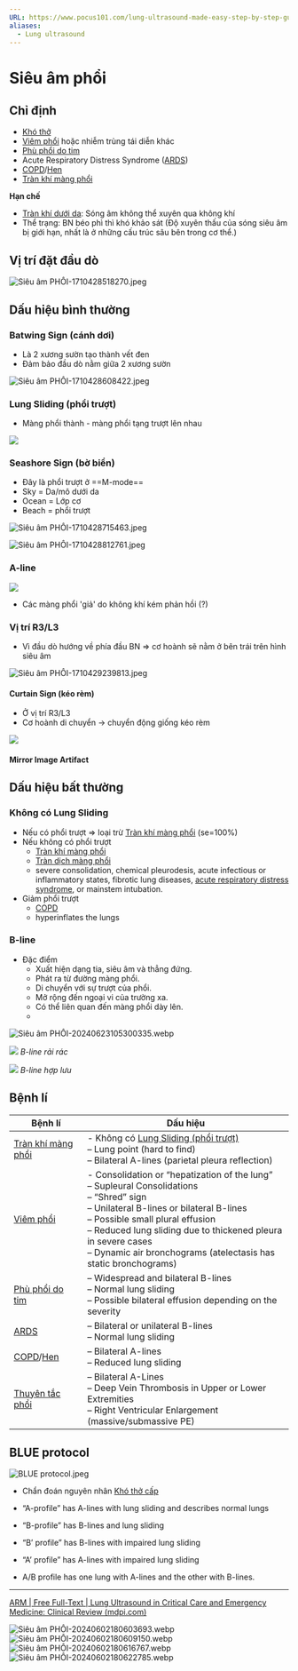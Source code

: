 ```yaml
---
URL: https://www.pocus101.com/lung-ultrasound-made-easy-step-by-step-guide/
aliases:
  - Lung ultrasound
---
```

# Siêu âm phổi
## Chỉ định
- [Khó thở](Kh%C3%B3%20th%E1%BB%9F.md)
- [Viêm phổi](../The%20TRIO/000%20Zettlekasten/UMP/BM%20NHI/BM%20NHI%20-%20Tot%20nghiep/HO%20HAP/VI%C3%8AM%20PH%E1%BB%94I.md) hoặc nhiễm trùng tái diễn khác
- [Phù phổi do tim](Ph%C3%B9%20ph%E1%BB%95i%20do%20tim.md)
- Acute Respiratory Distress Syndrome ([ARDS](ARDS.md))
- [COPD](../The%20TRIO/000%20Zettlekasten/UMP/BM%20N%E1%BB%98I/H%C3%94%20H%E1%BA%A4P/COPD.md)/[Hen](../The%20TRIO/000%20Zettlekasten/UMP/BM%20N%E1%BB%98I/H%C3%94%20H%E1%BA%A4P/HEN.md)
- [Tràn khí màng phổi](Tr%C3%A0n%20kh%C3%AD%20m%C3%A0ng%20ph%E1%BB%95i.md)

**Hạn chế**
- [Tràn khí dưới da](Tr%C3%A0n%20kh%C3%AD%20d%C6%B0%E1%BB%9Bi%20da.md): Sóng âm không thể xuyên qua không khí
- Thể trạng: BN béo phì thì khó khảo sát (Độ xuyên thấu của sóng siêu âm bị giới hạn, nhất là ở những cấu trúc sâu bên trong cơ thể.)

## Vị trí đặt đầu dò
![Siêu âm PHỔI-1710428518270.jpeg](../200%20FILES/201%20Image/image/Si%C3%AAu%20%C3%A2m%20PH%E1%BB%94I-1710428518270.jpeg)

## Dấu hiệu bình thường
### Batwing Sign (cánh dơi)
- Là 2 xương sườn tạo thành vết đen
- Đảm bảo đầu dò nằm giữa 2 xương sườn

![Siêu âm PHỔI-1710428608422.jpeg](../200%20FILES/201%20Image/image/Si%C3%AAu%20%C3%A2m%20PH%E1%BB%94I-1710428608422.jpeg)

### Lung Sliding (phổi trượt)
- Màng phổi thành - màng phổi tạng trượt lên nhau

![](https://pocus101.b-cdn.net/wp-content/uploads/2020/10/Ultrasound-Lung-Sliding-with-Linear-Probe.gif)

### Seashore Sign (bờ biển)
- Đây là phổi trượt ở ==M-mode==
- Sky = Da/mô dưới da
- Ocean = Lớp cơ
- Beach = phổi trượt

![Siêu âm PHỔI-1710428715463.jpeg](../200%20FILES/201%20Image/image/Si%C3%AAu%20%C3%A2m%20PH%E1%BB%94I-1710428715463.jpeg)

![Siêu âm PHỔI-1710428812761.jpeg](../200%20FILES/201%20Image/image/Si%C3%AAu%20%C3%A2m%20PH%E1%BB%94I-1710428812761.jpeg)

### A-line
![](https://pocus101.b-cdn.net/wp-content/uploads/2020/10/A-lines-with-Lung-Sliding-Labeled.gif)

- Các màng phổi 'giả' do không khí kém phản hồi (?)

### Vị trí R3/L3
- Vì đầu dò hướng về phía đầu BN => cơ hoành sẽ nằm ở bên trái trên hình siêu âm


![Siêu âm PHỔI-1710429239813.jpeg](../200%20FILES/201%20Image/image/Si%C3%AAu%20%C3%A2m%20PH%E1%BB%94I-1710429239813.jpeg)

#### Curtain Sign (kéo rèm)
- Ở vị trí R3/L3
- Cơ hoành di chuyển -> chuyển động giống kéo rèm

![](https://pocus101.b-cdn.net/wp-content/uploads/2020/10/Curtain-Sign-on-Lung-Ultrasound.gif)

#### Mirror Image Artifact


## Dấu hiệu bất thường
### Không có Lung Sliding
- Nếu có phổi trượt => loại trừ [Tràn khí màng phổi](Tr%C3%A0n%20kh%C3%AD%20m%C3%A0ng%20ph%E1%BB%95i.md) (se=100%)
- Nếu không có phổi trượt
	- [Tràn khí màng phổi](Tr%C3%A0n%20kh%C3%AD%20m%C3%A0ng%20ph%E1%BB%95i.md)
	- [Tràn dịch màng phổi](../The%20TRIO/000%20Zettlekasten/UMP/BM%20N%E1%BB%98I/H%C3%94%20H%E1%BA%A4P/TR%C3%80N%20D%E1%BB%8ACH%20M%C3%80NG%20PH%E1%BB%94I.md)
	- severe consolidation, chemical pleurodesis, acute infectious or inflammatory states, fibrotic lung diseases, [acute respiratory distress syndrome](ARDS.md), or mainstem intubation.
- Giảm phổi trượt
	- [COPD](../The%20TRIO/000%20Zettlekasten/UMP/BM%20N%E1%BB%98I/H%C3%94%20H%E1%BA%A4P/COPD.md)
	- hyperinflates the lungs

### B-line
- Đặc điểm
	- Xuất hiện dạng tia, siêu âm và thẳng đứng.
	- Phát ra từ đường màng phổi.
	- Di chuyển với sự trượt của phổi.
	- Mở rộng đến ngoại vi của trường xa.
	- Có thể liên quan đến màng phổi dày lên.
	- 


![Siêu âm PHỔI-20240623105300335.webp](../200%20FILES/201%20Image/Si%C3%AAu%20%C3%A2m%20PH%E1%BB%94I-20240623105300335.webp)

![](https://pocus101.b-cdn.net/wp-content/uploads/2020/03/Few-B-Lines.gif)
*B-line rải rác*

![](https://pocus101.b-cdn.net/wp-content/uploads/2020/10/Confluent-B-Lines-Lung-Ultrasound.gif)
*B-line hợp lưu*


## Bệnh lí

| Bệnh lí                | Dấu hiệu                                                                                                                                                                                                                                                                                                             |
| ---------------------- | -------------------------------------------------------------------------------------------------------------------------------------------------------------------------------------------------------------------------------------------------------------------------------------------------------------------- |
| [Tràn khí màng phổi](Tr%C3%A0n%20kh%C3%AD%20m%C3%A0ng%20ph%E1%BB%95i.md) | - Không có [Lung Sliding (phổi trượt)](Si%C3%AAu%20%C3%A2m%20PH%E1%BB%94I.md#Lung%20Sliding%20(phổi%20trượt))<br>– Lung point (hard to find)<br>– Bilateral A-lines (parietal pleura reflection)                                                                                                                                                                                         |
| [Viêm phổi](../The%20TRIO/000%20Zettlekasten/UMP/BM%20NHI/BM%20NHI%20-%20Tot%20nghiep/HO%20HAP/VI%C3%8AM%20PH%E1%BB%94I.md)          | - Consolidation or “hepatization of the lung”<br>– Supleural Consolidations<br>– “Shred” sign<br>– Unilateral B-lines or bilateral B-lines<br>– Possible small plural effusion<br>– Reduced lung sliding due to thickened pleura in severe cases<br>– Dynamic air bronchograms (atelectasis has static bronchograms) |
| [Phù phổi do tim](Ph%C3%B9%20ph%E1%BB%95i%20do%20tim.md)    | – Widespread and bilateral B-lines<br>– Normal lung sliding<br>– Possible bilateral effusion depending on the severity                                                                                                                                                                                               |
| [ARDS](ARDS.md)               | – Bilateral or unilateral B-lines<br>– Normal lung sliding                                                                                                                                                                                                                                                           |
| [COPD](../The%20TRIO/000%20Zettlekasten/UMP/BM%20N%E1%BB%98I/H%C3%94%20H%E1%BA%A4P/COPD.md)/[Hen](../The%20TRIO/000%20Zettlekasten/UMP/BM%20N%E1%BB%98I/H%C3%94%20H%E1%BA%A4P/HEN.md)       | – Bilateral A-lines<br>– Reduced lung sliding                                                                                                                                                                                                                                                                        |
| [Thuyên tắc phổi](./Thuy%C3%AAn%20t%E1%BA%AFc%20ph%E1%BB%95i.md)    | – Bilateral A-Lines<br>– Deep Vein Thrombosis in Upper or Lower Extremities<br>– Right Ventricular Enlargement (massive/submassive PE)                                                                                                                                                                               |
## BLUE protocol
![BLUE protocol.jpeg](../200%20FILES/201%20Image/image/BLUE%20protocol.jpeg)

- Chẩn đoán nguyên nhân [Khó thở cấp](./Kh%C3%B3%20th%E1%BB%9F%20c%E1%BA%A5p.md)

- “A-profile” has A-lines with lung sliding and describes normal lungs
- “B-profile” has B-lines and lung sliding
- “B’ profile” has B-lines with impaired lung sliding
- “A’ profile” has A-lines with impaired lung sliding
- A/B profile has one lung with A-lines and the other with B-lines.




---
[ARM | Free Full-Text | Lung Ultrasound in Critical Care and Emergency Medicine: Clinical Review (mdpi.com)](https://www.mdpi.com/2543-6031/91/3/17?s=09)

![Siêu âm PHỔI-20240602180603693.webp](../200%20FILES/201%20Image/Si%C3%AAu%20%C3%A2m%20PH%E1%BB%94I-20240602180603693.webp)
![Siêu âm PHỔI-20240602180609150.webp](../200%20FILES/201%20Image/Si%C3%AAu%20%C3%A2m%20PH%E1%BB%94I-20240602180609150.webp)
![Siêu âm PHỔI-20240602180616767.webp](../200%20FILES/201%20Image/Si%C3%AAu%20%C3%A2m%20PH%E1%BB%94I-20240602180616767.webp)
![Siêu âm PHỔI-20240602180622785.webp](../200%20FILES/201%20Image/Si%C3%AAu%20%C3%A2m%20PH%E1%BB%94I-20240602180622785.webp)